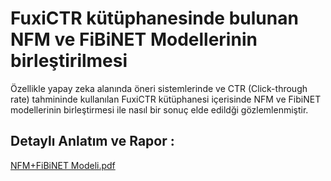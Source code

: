# FuxiCTR kütüphanesinde bulunan NFM ve FiBiNET Modellerinin birleştirilmesi
Özellikle yapay zeka alanında öneri sistemlerinde ve CTR (Click-through rate) tahmininde kullanılan FuxiCTR kütüphanesi içerisinde NFM ve FibiNET modellerinin birleştirmesi ile nasıl bir sonuç elde edildği gözlemlenmiştir.

## Detaylı Anlatım ve Rapor :
[NFM+FiBiNET Modeli.pdf](https://github.com/azsaritas/FuxiCTR_model_birlestirme/blob/main/NFM_FiBiNET_Modeli.pdf)

